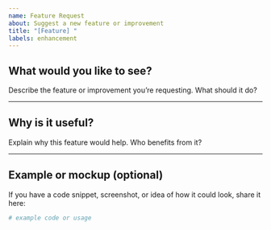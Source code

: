 ```yaml
---
name: Feature Request
about: Suggest a new feature or improvement
title: "[Feature] "
labels: enhancement
---
```


## What would you like to see?

Describe the feature or improvement you’re requesting. What should it do?

---

## Why is it useful?

Explain why this feature would help. Who benefits from it?

---

## Example or mockup (optional)

If you have a code snippet, screenshot, or idea of how it could look, share it here:

```python
# example code or usage
